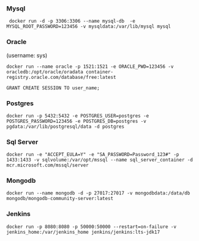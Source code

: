 ### Mysql
```
 docker run -d -p 3306:3306 --name mysql-db  -e MYSQL_ROOT_PASSWORD=123456 -v mysqldata:/var/lib/mysql mysql
```

### Oracle
(username: sys)
```
docker run --name oracle -p 1521:1521 -e ORACLE_PWD=123456 -v oracledb:/opt/oracle/oradata container-registry.oracle.com/database/free:latest
```
```
GRANT CREATE SESSION TO user_name;
```

### Postgres
```
docker run -p 5432:5432 -e POSTGRES_USER=postgres -e POSTGRES_PASSWORD=123456 -e POSTGRES_DB=postgres -v pgdata:/var/lib/postgresql/data -d postgres
```

### Sql Server
```
docker run -e "ACCEPT_EULA=Y" -e "SA_PASSWORD=Password_123#" -p 1433:1433 -v sqlvolume:/var/opt/mssql --name sql_server_container -d mcr.microsoft.com/mssql/server
```

### Mongodb
```
docker run --name mongodb -d -p 27017:27017 -v mongodbdata:/data/db mongodb/mongodb-community-server:latest
```

### Jenkins
```
docker run -p 8080:8080 -p 50000:50000 --restart=on-failure -v jenkins_home:/var/jenkins_home jenkins/jenkins:lts-jdk17
```

